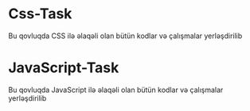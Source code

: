 # Css-Task
Bu qovluqda CSS ilə əlaqəli olan bütün kodlar və çalışmalar yerləşdirilib
# JavaScript-Task
Bu qovluqda JavaScript ilə əlaqəli olan bütün kodlar və çalışmalar yerləşdirilib
